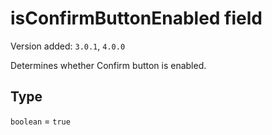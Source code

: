 # isConfirmButtonEnabled field

Version added: `3.0.1`, `4.0.0`

Determines whether Confirm button is enabled.

## Type

`boolean` = `true`
